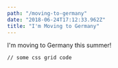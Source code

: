 ```yaml
---
path: "/moving-to-germany"
date: "2018-06-24T17:12:33.962Z"
title: "I'm Moving to Germany"
---
```

I'm moving to Germany this summer!
<pre><code>// some css grid code </code></pre>